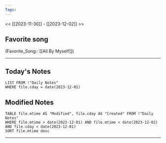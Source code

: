 ```yaml
---
Tags:
---
```

<< [[2023-11-30]] - [[2023-12-02]] >>
## Favorite song
(Favorite_Song:: [[All By Myself]])

___
## Today's Notes
```dataview
LIST FROM !"Daily Notes"
WHERE file.cday = date(2023-12-01)
```
## Modified Notes
```dataview
TABLE file.mtime AS "Modified", file.cday AS "Created" FROM !"Daily Notes" 
WHERE file.mtime > date(2023-12-01) AND file.mtime < date(2023-12-02) AND file.cday < date(2023-12-01)
SORT file.mtime desc
```
___
